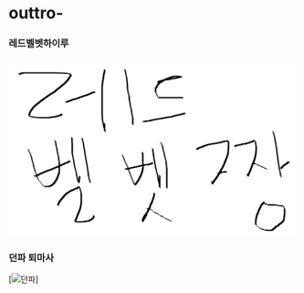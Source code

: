 # outtro-

### 레드벨벳하이루

[![레드벨벳](https://github.com/cksghks0325/outtro-/blob/master/%EB%A0%88%EB%93%9C%EB%B2%A8%EB%B2%B3.png?raw=true)](https://youtu.be/QslJYDX3o8s)

### 던파 퇴마사

[![던파](https://i1.ruliweb.com/img/17/02/06/15a11324bd132287e.jpg)]

